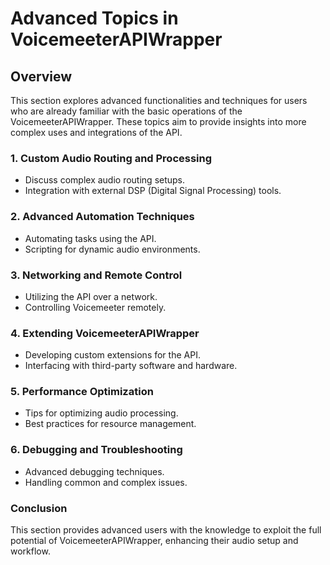 # Advanced Topics in VoicemeeterAPIWrapper
## Overview
This section explores advanced functionalities and techniques for users who are already familiar with the basic operations of the VoicemeeterAPIWrapper. These topics aim to provide insights into more complex uses and integrations of the API.

### 1. Custom Audio Routing and Processing
  - Discuss complex audio routing setups.
  - Integration with external DSP (Digital Signal Processing) tools.
### 2. Advanced Automation Techniques
  - Automating tasks using the API.
  - Scripting for dynamic audio environments.
### 3. Networking and Remote Control
  - Utilizing the API over a network.
  - Controlling Voicemeeter remotely.
### 4. Extending VoicemeeterAPIWrapper
  - Developing custom extensions for the API.
  - Interfacing with third-party software and hardware.
### 5. Performance Optimization
  - Tips for optimizing audio processing.
  - Best practices for resource management.
### 6. Debugging and Troubleshooting
  - Advanced debugging techniques.
  - Handling common and complex issues.
### Conclusion
This section provides advanced users with the knowledge to exploit the full potential of VoicemeeterAPIWrapper, enhancing their audio setup and workflow.
